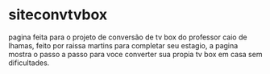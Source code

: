 # siteconvtvbox 
pagina feita para o projeto de conversão de tv box do professor caio de lhamas, feito por raissa martins para completar seu estagio, a pagina mostra o passo a passo para voce converter sua propia tv box em casa sem dificultades.